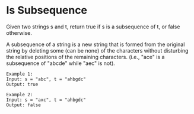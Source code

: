 # Is Subsequence
Given two strings s and t, return true if s is a subsequence of t, or false otherwise.

A subsequence of a string is a new string that is formed from the original string by deleting some (can be none) of the characters without disturbing the relative positions of the remaining characters. (i.e., "ace" is a subsequence of "abcde" while "aec" is not).

    Example 1:
    Input: s = "abc", t = "ahbgdc"
    Output: true

    Example 2:
    Input: s = "axc", t = "ahbgdc"
    Output: false
